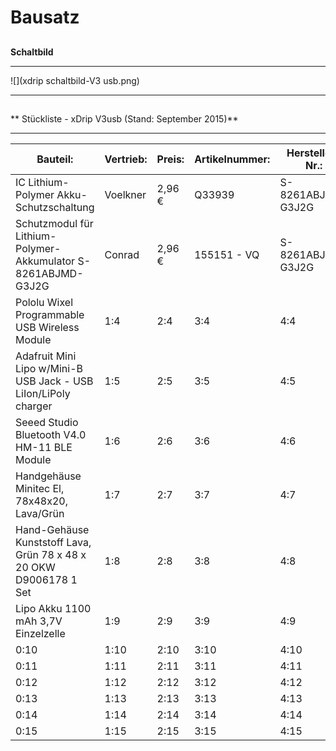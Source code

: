 # Bausatz


## 

**Schaltbild**


---

![](xdrip schaltbild-V3 usb.png)


---


## 

** Stückliste - xDrip V3usb (Stand: September 2015)**


---

| Bauteil: | Vertrieb: |Preis: | Artikelnummer: | Hersteller-Nr.: | EAN: |
| -- | -- | -- | -- | -- | -- |
| IC Lithium-Polymer Akku-Schutzschaltung | Voelkner |2,96 € | Q33939 | S-8261ABJMD-G3J2G |2050000662089 |
| Schutzmodul für Lithium-Polymer-Akkumulator S-8261ABJMD-G3J2G | Conrad | 2,96 € | 155151 - VQ | S-8261ABJMD-G3J2G | 2050000662089 |
| Pololu Wixel Programmable USB Wireless Module| 1:4 | 2:4 | 3:4 | 4:4 | 5:4 |
| Adafruit Mini Lipo w/Mini-B USB Jack - USB LiIon/LiPoly charger | 1:5 | 2:5 | 3:5 | 4:5 | 5:5 |
|Seeed Studio Bluetooth V4.0 HM-11 BLE Module | 1:6 | 2:6 | 3:6 | 4:6 | 5:6 |
|  Handgehäuse Minitec El, 78x48x20, Lava/Grün | 1:7 | 2:7 | 3:7 | 4:7 | 5:7 |
| Hand-Gehäuse Kunststoff Lava, Grün 78 x 48 x 20 OKW D9006178 1 Set | 1:8 | 2:8 | 3:8 | 4:8 | 5:8 |
| Lipo Akku 1100 mAh 3,7V Einzelzelle  | 1:9 | 2:9 | 3:9 | 4:9 | 5:9 |
| 0:10 | 1:10 | 2:10 | 3:10 | 4:10 | 5:10 |
| 0:11 | 1:11 | 2:11 | 3:11 | 4:11 | 5:11 |
| 0:12 | 1:12 | 2:12 | 3:12 | 4:12 | 5:12 |
| 0:13 | 1:13 | 2:13 | 3:13 | 4:13 | 5:13 |
| 0:14 | 1:14 | 2:14 | 3:14 | 4:14 | 5:14 |
| 0:15 | 1:15 | 2:15 | 3:15 | 4:15 | 5:15 |
